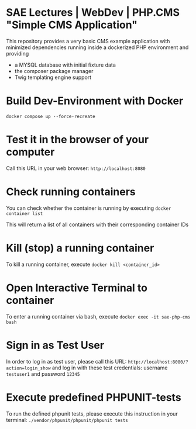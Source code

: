 # SAE Lectures | WebDev | PHP.CMS "Simple CMS Application"
This repository provides a very basic CMS example application with minimized dependencies 
running inside a dockerized PHP environment and providing

* a MYSQL database with initial fixture data
* the composer package manager
* Twig templating engine support

# Build Dev-Environment with Docker
`docker compose up --force-recreate`

# Test it in the browser of your computer
Call this URL in your web browser:
`http://localhost:8080`

# Check running containers
You can check whether the container is running by executing
`docker container list`

This will return a list of all containers with their corresponding container IDs

# Kill (stop) a running container
To kill a running container, execute
`docker kill <container_id>`

# Open Interactive Terminal to container
To enter a running container via bash, execute
`docker exec -it sae-php-cms bash`

# Sign in as Test User
In order to log in as test user, please call this URL:
`http://localhost:8080/?action=login_show`
and log in with these test credentials:
username `testuser1` and password `12345`

# Execute predefined PHPUNIT-tests
To run the defined phpunit tests, please execute this instruction in your terminal:
`./vendor/phpunit/phpunit/phpunit tests`